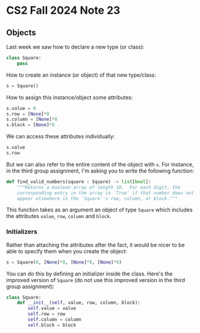 # CS2 Fall 2024 Note 23

## Objects

Last week we saw how to declare a new type (or class):

```python
class Square:
    pass
```

How to create an instance (or object) of that new type/class:

```python
s = Square()
```

How to assign this instance/object some attributes:

```python
s.value = 0
s.row = [None]*8
s.column = [None]*8
s.block = [None]*8
```

We can access these attributes individually:

```python
s.value
s.row
```

But we can also refer to the entire content of the object with `s`.  For
instance, in the third group assignment, I'm asking you to write the following
function:

```python
def find_valid_numbers(square : Square) -> list[bool]:
    """Returns a boolean array of length 10.  For each digit, the
    corresponding entry in the array is `True` if that number does not
    appear elsewhere in the `Square`'s row, column, or block."""
```

This function takes as an argument an object of type `Square` which includes
the attributes `value`, `row`, `column` and `block`.

### Initializers

Rather than attaching the attributes after the fact, it would be nicer to be
able to specify them when you create the object:

```python
s = Square(0, [None]*8, [None]*8, [None]*8)
```

You can do this by defining an initializer inside the class.  Here's the
improved version of `Square` (do not use this improved version in the third
group assignment):

```python
class Square:
    def __init__(self, value, row, column, block):
        self.value = value
        self.row = row
        self.column = column
        self.block = block
```
